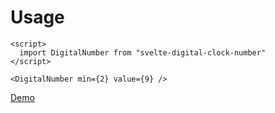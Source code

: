 Usage
=====

```svelte
<script>
  import DigitalNumber from "svelte-digital-clock-number"
</script>

<DigitalNumber min={2} value={9} />
```
[Demo](https://svelte.dev/repl/2256a82845284beb8670145fa6d2b3a5?version=3.35.0)